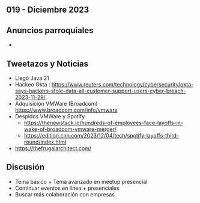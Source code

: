 019 - Diciembre 2023
--

## Anuncios parroquiales
- 

## Tweetazos y Noticias
* Llegó Java 21
* Hackeo Okta : https://www.reuters.com/technology/cybersecurity/okta-says-hackers-stole-data-all-customer-support-users-cyber-breach-2023-11-29/
* Adquisición VMWare (Broadcom) : https://www.broadcom.com/info/vmware  
* Despidos VMWare y Spotify
  * https://thenewstack.io/hundreds-of-employees-face-layoffs-in-wake-of-broadcom-vmware-merger/
  * https://edition.cnn.com/2023/12/04/tech/spotify-layoffs-third-round/index.html
* https://thefrugalarchitect.com/

## Discusión
* Tema básico + Tema avanzado en meetup presencial
* Continuar eventos en línea + presenciales
* Buscar más colaboración con empresas
 
